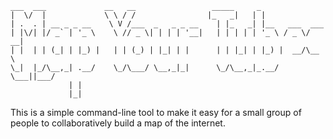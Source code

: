 ```
___  ___             __   __                 _____     _               
|  \/  |             \ \ / /                |_   _|   | |              
| .  . | __ _ _ __    \ V /___  _   _ _ __    | |_   _| |__   ___  ___ 
| |\/| |/ _` | '_ \    \ // _ \| | | | '__|   | | | | | '_ \ / _ \/ __|
| |  | | (_| | |_) |   | | (_) | |_| | |      | | |_| | |_) |  __/\__ \
\_|  |_/\__,_| .__/    \_/\___/ \__,_|_|      \_/\__,_|_.__/ \___||___/
             | |                                                       
             |_|                                                       
```

This is a simple command-line tool to make it easy for a small
group of people to collaboratively build a map of the internet.
